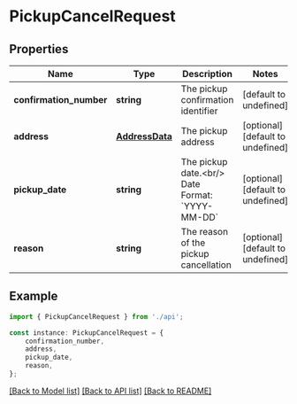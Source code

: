 # PickupCancelRequest


## Properties

Name | Type | Description | Notes
------------ | ------------- | ------------- | -------------
**confirmation_number** | **string** | The pickup confirmation identifier | [default to undefined]
**address** | [**AddressData**](AddressData.md) | The pickup address | [optional] [default to undefined]
**pickup_date** | **string** | The pickup date.&lt;br/&gt;         Date Format: &#x60;YYYY-MM-DD&#x60;          | [optional] [default to undefined]
**reason** | **string** | The reason of the pickup cancellation | [optional] [default to undefined]

## Example

```typescript
import { PickupCancelRequest } from './api';

const instance: PickupCancelRequest = {
    confirmation_number,
    address,
    pickup_date,
    reason,
};
```

[[Back to Model list]](../README.md#documentation-for-models) [[Back to API list]](../README.md#documentation-for-api-endpoints) [[Back to README]](../README.md)
